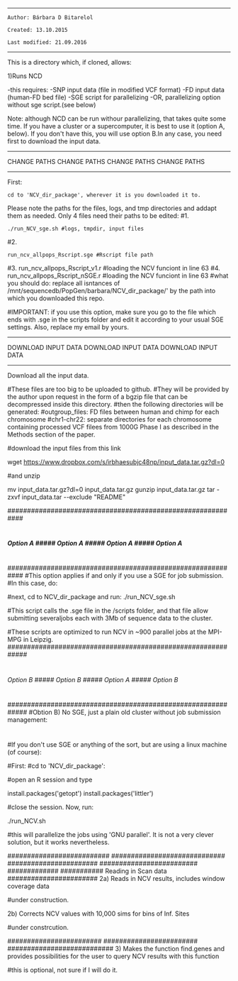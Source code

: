 **************************************************
    Author: Bárbara D Bitarelol

    Created: 13.10.2015

    Last modified: 21.09.2016

**************************************************

This is a directory which, if cloned, allows:

1)Runs NCD

-this requires:
	-SNP input data (file in modified VCF format)
	-FD input data (human-FD bed file)
	-SGE script for parallelizing
	-OR, parallelizing option without sge script.(see below)

Note: although NCD can be run withour parallelizing, that takes quite some time. If you have a cluster or a supercomputer, it is best to use it (option A, below). If you don't have this, you will use option B.In any case, you need first to download the input data.


************************************************************************
 CHANGE PATHS  CHANGE PATHS  CHANGE PATHS CHANGE PATHS 
************************************************************************

First:


```
cd to 'NCV_dir_package', wherever it is you downloaded it to.
```

Please note the paths for the files, logs, and tmp directories and addapt them as needed. 
Only 4 files need their paths to be edited:
#1. 
```
./run_NCV_sge.sh #logs, tmpdir, input files
```
#2. 
```
run_ncv_allpops_Rscript.sge #Rscript file path
```

#3. run_ncv_allpops_Rscript_v1.r #loading the NCV funciont in line 63
#4. run_ncv_allpops_Rscript_nSGE.r #loading the NCV funciont in line 63
#what you should do: replace all isntances of /mnt/sequencedb/PopGen/barbara/NCV_dir_package/' by the path into which you downloaded this repo.

#IMPORTANT: if you use this option, make sure you go to the file which ends with .sge in the scripts folder and edit it according to your usual SGE settings. Also, replace my email by yours.


************************************************************************
 DOWNLOAD INPUT DATA DOWNLOAD INPUT DATA DOWNLOAD INPUT DATA
************************************************************************

Download all the input data.

#These files are too big to be uploaded to github.
#They will be provided by the author upon request in the form of a bgzip file that can be decompressed inside this directory.
#then the following directories will be generated: 
#outgroup_files: FD files between human and chimp for each chromosome
#chr1-chr22: separate directories for each chromosome containing processed VCF filees from 1000G Phase I as described in the Methods section of the paper.


#download the input files from this link

wget https://www.dropbox.com/s/irbhaesubjc48np/input_data.tar.gz?dl=0

#and unzip

mv input_data.tar.gz\?dl=0  input_data.tar.gz
gunzip input_data.tar.gz
tar -zxvf input_data.tar --exclude "README"

############################################################
#
##### Option A ##### Option A ##### Option A ##### Option A
#
############################################################
#This option applies if and only if you use a SGE for job submission.
#In this case, do:

#next, cd to NCV_dir_package and run:
./run_NCV_sge.sh

#This script calls the .sge file in the /scripts folder, and that file allow submitting severaljobs each with 3Mb of sequence data to the cluster.

#These scripts are optimized to run NCV in ~900 parallel jobs at the MPI-MPG in Leipzig.
#############################################################
#
###### Option B ##### Option B ##### Option A ##### Option B
#
#############################################################
#Obtion B) No SGE, just a plain old cluster without job submission management:
#
#If you don't use SGE or anything of the sort, but are using a linux machine (of course):


#First:
#cd to 'NCV_dir_package':

#open an R session and type

install.packages('getopt')
install.packages('littler')

#close the session. Now, run:

./run_NCV.sh

#this will parallelize the jobs using 'GNU parallel'. It is not a very clever solution, but it works nevertheless.

########################## ############################# ####################### ######################### #############
########### Reading in Scan data #######################
2a) Reads in NCV results, includes window coverage data


#under construction.


2b) Corrects NCV values with 10,000 sims for bins of Inf. Sites


#under constrcution.

######################## ######################## ###########################
3) Makes the function find.genes and provides possibilities for the user to
query NCV results with this function



#this is optional, not sure if I will do it.
